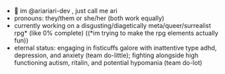 - 👋 im @ariariari-dev , just call me ari
- pronouns: they/them or she/her (both work equally)
- currently working on a disgusting/diagetically meta/queer/surrealist rpg* (like 0% complete) ((*im trying to make the rpg elements actually fun))
- eternal status: engaging in fisticuffs galore with inattentive type adhd, depression, and anxiety (team do-little); fighting alongside high functioning autism, ritalin, and potential hypomania (team do-lot)

<!---
ariariari-dev/ariariari-dev is a ✨ special ✨
